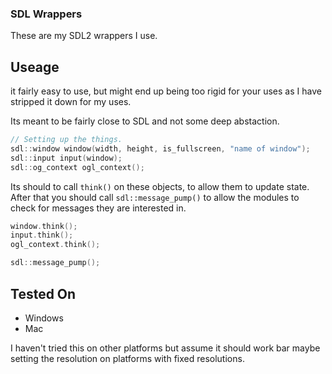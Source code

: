 ### SDL Wrappers

These are my SDL2 wrappers I use.

## Useage

it fairly easy to use, but might end up being too rigid for your uses as I have stripped it down for my uses.

Its meant to be fairly close to SDL and not some deep abstaction.

```cpp
// Setting up the things.
sdl::window window(width, height, is_fullscreen, "name of window");
sdl::input input(window);
sdl::og_context ogl_context();
```

Its should to call `think()` on these objects, to allow them to update state. After that you should call `sdl::message_pump()` to allow the modules to check for messages they are interested in.

```cpp
window.think();
input.think();
ogl_context.think();

sdl::message_pump();
```

## Tested On

- Windows
- Mac

I haven't tried this on other platforms but assume it should work bar maybe setting the resolution on platforms with fixed resolutions.